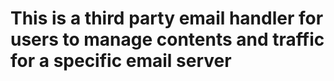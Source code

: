 # This is a third party email handler for users to manage contents and traffic for a specific email server
